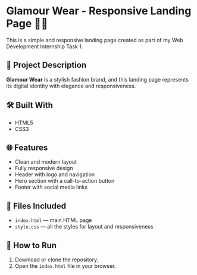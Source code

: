 # Glamour Wear - Responsive Landing Page 👗✨

This is a simple and responsive landing page created as part of my Web Development Internship Task 1.

## 📌 Project Description
**Glamour Wear** is a stylish fashion brand, and this landing page represents its digital identity with elegance and responsiveness.

## 🛠️ Built With
- HTML5
- CSS3


## 🌐 Features
- Clean and modern layout
- Fully responsive design
- Header with logo and navigation
- Hero section with a call-to-action button
- Footer with social media links

## 📁 Files Included
- `index.html` — main HTML page
- `style.css` — all the styles for layout and responsiveness


## 🚀 How to Run
1. Download or clone the repository.
2. Open the `index.html` file in your browser.


